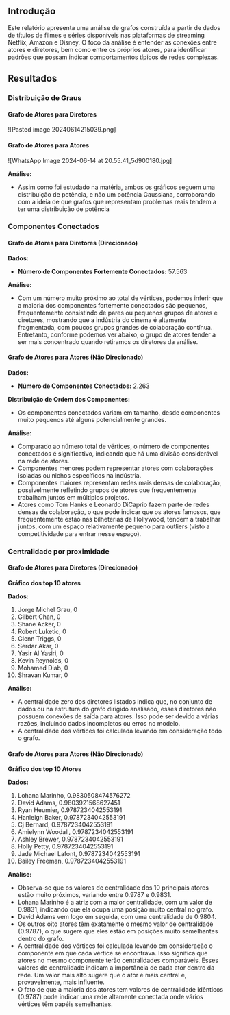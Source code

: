 
## Introdução

Este relatório apresenta uma análise de grafos construída a partir de dados de títulos de filmes e séries disponíveis nas plataformas de streaming Netflix, Amazon e Disney. O foco da análise é entender as conexões entre atores e diretores, bem como entre os próprios atores, para identificar padrões que possam indicar comportamentos típicos de redes complexas.

## Resultados

### Distribuição de Graus

#### Grafo de Atores para Diretores

![Pasted image 20240614215039.png]

#### Grafo de Atores para Atores

![WhatsApp Image 2024-06-14 at 20.55.41_5d900180.jpg]

**Análise:**
- Assim como foi estudado na matéria, ambos os gráficos seguem uma distribuição de potência, e não um potência Gaussiana, corroborando com a ideia de que grafos que representam problemas reais tendem a ter uma distribuição de potência

### Componentes Conectados

#### Grafo de Atores para Diretores (Direcionado)

**Dados:**

- **Número de Componentes Fortemente Conectados:** 57.563

**Análise:**

- Com um número muito próximo ao total de vértices, podemos inferir que a maioria dos componentes fortemente conectados são pequenos, frequentemente consistindo de pares ou pequenos grupos de atores e diretores, mostrando que a indústria do cinema é altamente fragmentada, com poucos grupos grandes de colaboração contínua. Entretanto, conforme podemos ver abaixo, o grupo de atores tender a ser mais concentrado quando retiramos os diretores da análise.
#### Grafo de Atores para Atores (Não Direcionado)

**Dados:**

- **Número de Componentes Conectados:** 2.263

**Distribuição de Ordem dos Componentes:**

- Os componentes conectados variam em tamanho, desde componentes muito pequenos até alguns potencialmente grandes.

**Análise:**
- Comparado ao número total de vértices, o número de componentes conectados é significativo, indicando que há uma divisão considerável na rede de atores.
- Componentes menores podem representar atores com colaborações isoladas ou nichos específicos na indústria.
- Componentes maiores representam redes mais densas de colaboração, possivelmente refletindo grupos de atores que frequentemente trabalham juntos em múltiplos projetos. 
- Atores como Tom Hanks e Leonardo DiCaprio fazem parte de redes densas de colaboração, o que pode indicar que os atores famosos, que frequentemente estão nas bilheterias de Hollywood, tendem a trabalhar juntos, com um espaço relativamente pequeno para outliers (visto a competitividade para entrar nesse espaço).


### Centralidade por proximidade

#### Grafo de Atores para Diretores (Direcionado)

**Gráfico dos top 10 atores**

**Dados:**
1. Jorge Michel Grau, 0
2. Gilbert Chan, 0
3. Shane Acker, 0
4. Robert Luketic, 0
5. Glenn Triggs, 0
6. Serdar Akar, 0
7. Yasir Al Yasiri, 0
8. Kevin Reynolds, 0
9. Mohamed Diab, 0
10. Shravan Kumar, 0

**Análise:**
- A centralidade zero dos diretores listados indica que, no conjunto de dados ou na estrutura do grafo dirigido analisado, esses diretores não possuem conexões de saída para atores. Isso pode ser devido a várias razões, incluindo dados incompletos ou erros no modelo.
- A centralidade dos vértices foi calculada levando em consideração todo o grafo.

#### Grafo de Atores para Atores (Não Direcionado)

**Gráfico dos top 10 Atores**

**Dados:**
1. Lohana Marinho, 0.9830508474576272 
2. David Adams, 0.9803921568627451
3. Ryan Heumier, 0.9787234042553191
4. Hanleigh Baker, 0.9787234042553191
5. Cj Bernard, 0.9787234042553191
6. Amielynn Woodall, 0.9787234042553191
7. Ashley Brewer, 0.9787234042553191
8. Holly Petty, 0.9787234042553191
9. Jade Michael Lafont, 0.9787234042553191
10. Bailey Freeman, 0.9787234042553191

**Análise:**
- Observa-se que os valores de centralidade dos 10 principais atores estão muito próximos, variando entre 0.9787 e 0.9831.
- Lohana Marinho é a atriz com a maior centralidade, com um valor de 0.9831, indicando que ela ocupa uma posição muito central no grafo.
- David Adams vem logo em seguida, com uma centralidade de 0.9804.
- Os outros oito atores têm exatamente o mesmo valor de centralidade (0.9787), o que sugere que eles estão em posições muito semelhantes dentro do grafo.
- A centralidade dos vértices foi calculada levando em consideração o componente em que cada vértice se encontrava. Isso significa que atores no mesmo componente terão centralidades comparáveis. Esses valores de centralidade indicam a importância de cada ator dentro da rede. Um valor mais alto sugere que o ator é mais central e, provavelmente, mais influente.
- O fato de que a maioria dos atores tem valores de centralidade idênticos (0.9787) pode indicar uma rede altamente conectada onde vários vértices têm papéis semelhantes.
